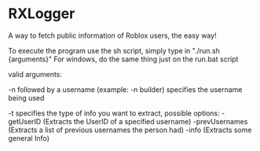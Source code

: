 # RXLogger
A way to fetch public information of Roblox users, the easy way!

To execute the program use the sh script, simply type in "./run.sh {arguments}"
For windows, do the same thing just on the run.bat script

valid arguments:

-n followed by a username (example: -n builder)
    specifies the username being used

        
-t specifies the type of info you want to extract, possible options:
    -getUserID (Extracts the UserID of a specified username)
    -prevUsernames (Extracts a list of previous usernames the person had)
    -info (Extracts some general Info)
